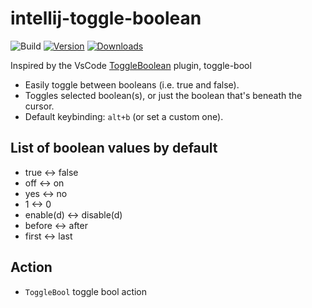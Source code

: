 # intellij-toggle-boolean

![Build](https://github.com/clovu/intellij-toggle-boolean/workflows/Build/badge.svg)
[![Version](https://img.shields.io/jetbrains/plugin/v/24248.svg)](https://plugins.jetbrains.com/plugin/24248)
[![Downloads](https://img.shields.io/jetbrains/plugin/d/24248.svg)](https://plugins.jetbrains.com/plugin/24248)

<!-- Plugin description -->
Inspired by the VsCode [ToggleBoolean](https://marketplace.visualstudio.com/items?itemName=silesky.toggle-boolean) plugin, toggle-bool

- Easily toggle between booleans (i.e. true and false).
- Toggles selected boolean(s), or just the boolean that's beneath the cursor.
- Default keybinding: `alt+b` (or set a custom one).

## List of boolean values by default

- true <-> false
- off <-> on
- yes <-> no
- 1 <-> 0
- enable(d) <-> disable(d)
- before <-> after
- first <-> last

## Action

- `ToggleBool` toggle bool action

<!-- Plugin description end -->